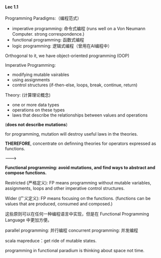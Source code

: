 #### Lec 1.1

Programming Paradigms:（编程范式）

- imperative programming: 命令式编程 (runs well on a Von Neumann Computer. strong correspondence.)
- functional programming: 函数式编程
- logic programming: 逻辑式编程（曾用在AI编程中）

Orthogonal to it, we have object-oriented programming (OOP)



Imperative Programming: 

- modifying mutable vairables
- using assignments
- control structures (if-then-else, loops, break, continue, return)



Theory: (计算理论概念)

- one or more data types
- operations on these types
- laws that describe the relationships between values and operations

(**does not describe mutations**)

for programming, mutation will destroy useful laws in the theories. 

**THEREFORE**, concentrate on definning theories for operators expressed as functions. 

--->

**Functional programming: avoid mutations, and find ways to abstract and compose functions.**

Restricted (严格定义): FP means programming without mutable variables, assignments, loops and other imperative control structures.

Wider (广义定义): FP means focusing on the functions. (functions can be values that are produced, consumed and composed.)

这些原则可以在任何一种编程语言中实现，但是在 Functional Programming Language 中更加方便。



parallel programming: 并行编程
concurrent programming: 并发编程



scala mapreduce：get ride of mutable states.

programming in functional paradium is thinking about space not time.